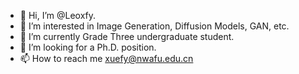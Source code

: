 - 👋 Hi, I’m @Leoxfy.
- 👀 I’m interested in Image Generation, Diffusion Models, GAN, etc.
- 🌱 I’m currently Grade Three undergraduate student. 
- 💞️ I’m looking for a Ph.D. position.
- 📫 How to reach me xuefy@nwafu.edu.cn

<!---
Leoxfy/Leoxfy is a ✨ special ✨ repository because its `README.md` (this file) appears on your GitHub profile.
You can click the Preview link to take a look at your changes.
--->
